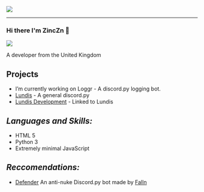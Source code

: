 ![](https://api.ghprofile.me/view?username=ZincZn)

------------------------------------------------------------------------------------------------------
### Hi there I'm ZincZn 👋

![](https://discord.c99.nl/widget/theme-2/565180561744723968.png)

A developer from the United Kingdom

## **Projects**

- I’m currently working on Loggr - A discord.py logging bot.
- [Lundis](https://github.com/ZincZn/Lundis) - A general discord.py 
- [Lundis Development](https://ZincZn/Lundis-Development) - Linked to Lundis

## **_Languages and Skills:_**

* HTML 5
* Python 3
* Extremely minimal JavaScript

## **_Reccomendations:_**

* [Defender](https://defenderbot.xyz) 
An anti-nuke Discord.py bot made by [Falln](https://github.com/fallnx/)
<!--
**ZincZn/ZincZn** is a ✨ _special_ ✨ repository because its `README.md` (this file) appears on your GitHub profile.

Here are some ideas to get you started:

- 🌱 I’m currently learning ...
- 👯 I’m looking to collaborate on ...
- 🤔 I’m looking for help with ...
- 💬 Ask me about ...
- 📫 How to reach me: ...
- 😄 Pronouns: ...
- ⚡ Fun fact: ...
-->

